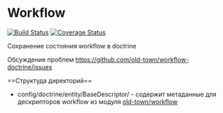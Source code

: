 # Workflow

[![Build Status](https://secure.travis-ci.org/old-town/workflow-doctrine.svg?branch=dev)](https://secure.travis-ci.org/old-town/workflow-doctrine)
[![Coverage Status](https://coveralls.io/repos/old-town/workflow-doctrine/badge.svg?branch=dev&service=github)](https://coveralls.io/github/old-town/workflow-doctrine?branch=dev)

Сохранение состояния workflow в doctrine

Обсуждение проблем https://github.com/old-town/workflow-doctrine/issues


==Структуда директорий==
* config/doctrine/entity/BaseDescriptor/ - содержит метаданные для дескрипторов workflow из модуля [old-town/workflow](https://github.com/old-town/old-town-workflow) 



